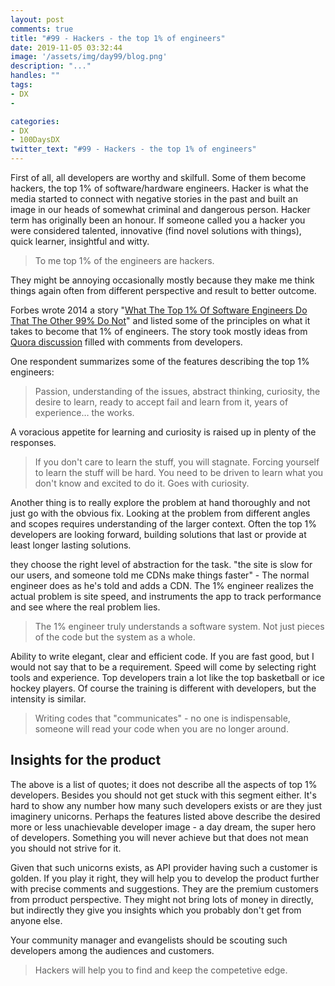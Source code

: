 ```yaml
---
layout: post
comments: true
title: "#99 - Hackers - the top 1% of engineers"
date: 2019-11-05 03:32:44
image: '/assets/img/day99/blog.png'
description: "..."
handles: "" 
tags:
- DX 
- 

categories:
- DX
- 100DaysDX
twitter_text: "#99 - Hackers - the top 1% of engineers"
---
```


First of all, all developers are worthy and skilfull. Some of them become hackers, the top 1% of software/hardware engineers. Hacker is what the media started to connect with negative stories in the past and built an image in our heads of somewhat criminal and dangerous person. Hacker term has originally been an honour. If someone called you a hacker you were considered talented, innovative (find novel solutions with things), quick learner, insightful and witty. 

<blockquote>To me top 1% of the engineers are hackers.</blockquote> 

They might be annoying occasionally mostly because they make me think things again often from different perspective and result to better outcome. 

Forbes wrote 2014 a story "[What The Top 1% Of Software Engineers Do That The Other 99% Do Not](https://www.forbes.com/sites/quora/2014/10/08/what-the-top-1-of-software-engineers-do-that-the-other-99-do-not/#2dbd714f7637)" and listed some of the principles on what it takes to become that 1% of engineers. The story took mostly ideas from [Quora discussion](https://www.quora.com/What-do-the-top-1-of-software-engineers-do-that-the-other-99-do-not/) filled with comments from developers. 

One respondent summarizes some of the features describing the top 1% engineers: 
<blockquote>Passion, understanding of the issues, abstract thinking, curiosity, the desire to learn, ready to accept fail and learn from it, years of experience… the works.</blockquote>

A voracious appetite for learning and curiosity is raised up in plenty of the responses. 

<blockquote>If you don't care to learn the stuff, you will stagnate. Forcing yourself to learn the stuff will be hard. You need to be driven to learn what you don't know and excited to do it. Goes with curiosity.</blockquote>

Another thing is to really explore the problem at hand thoroughly and not just go with the obvious fix. Looking at the problem from different angles and scopes requires understanding of the larger context. Often the top 1% developers are looking forward, building solutions that last or provide at least longer lasting solutions. 

</blockquote>they choose the right level of abstraction for the task. "the site is slow for our users, and someone told me CDNs make things faster" - The normal engineer does as he's told and adds a CDN.  The 1% engineer realizes the actual problem is site speed, and instruments the app to track performance and see where the real problem lies.</blockquote>

<blockquote>The 1% engineer truly understands a software system. Not just pieces of the code but the system as a whole. </blockquote>

Ability to write elegant, clear and efficient code. If you are fast good, but I would not say that to be a requirement. Speed will come by selecting right tools and experience. Top developers train a lot like the top basketball or ice hockey players. Of course the training is different with developers, but the intensity is similar. 

<blockquote>Writing codes that "communicates" - no one is indispensable, someone will read your code when you are no longer around.</blockquote>

## Insights for the product

The above is a list of quotes; it does not describe all the aspects of top 1% developers. Besides you should not get stuck with this segment either. It's hard to show any number how many such developers exists or are they just imaginery unicorns. Perhaps the features listed above describe the desired more or less unachievable developer image - a day dream, the super hero of developers. Something you will never achieve but that does not mean you should not strive for it. 

Given that such unicorns exists, as API provider having such a customer is golden. If you play it right, they will help you to develop the product further with precise comments and suggestions. They are the premium customers from prroduct perspective. They might not bring lots of money in directly, but indirectly they give you insights which you probably don't get from anyone else. 

Your community manager and evangelists should be scouting such developers among the audiences and customers. 

<blockquote>Hackers will help you to find and keep the competetive edge.</blockquote>
